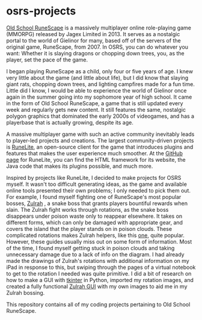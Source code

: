 # osrs-projects
[Old School RuneScape](https://oldschool.runescape.com/) is a massively multiplayer online role-playing game (MMORPG) released by Jagex Limited in 2013. It serves as a nostalgic portal to the world of Gielinor
for many, based off of the servers of the original game, RuneScape, from 2007. In OSRS, you can do whatever you want: Whether it is slaying dragons or chopping down trees,
you, as the player, set the pace of the game. 

I began playing RuneScape as a child, only four or five years of age. I knew very little about the game (and little about life), but I did know that slaying giant rats,
chopping down trees, and lighting campfires made for a fun time. Little did I know, I would be able to experience the world of Gielinor once again in the summer going into my
sophomore year of high school. It came in the form of Old School RuneScape, a game that is still updated every week and regularly gets new content. It still features
the same, nostalgic polygon graphics that dominated the early 2000s of videogames, and has a playerbase that is actually growing, despite its age. 

A massive multiplayer game with such an active community inevitably leads to player-led projects and creations. The largest community-driven projects is 
[RuneLite](https://runelite.net/), an open-source client for the game that introduces plugins and features that makes the user experience much smoother. At the 
[GitHub page](https://github.com/runelite) for RuneLite, you can find the HTML framework for its website, the Java code that makes its plugins possible, and much more.

Inspired by projects like RuneLite, I decided to make projects for OSRS myself. It wasn't too difficult generating ideas, as the game and available online tools
presented their own problems; I only needed to pick them out. For example, I found myself fighting one of RuneScape's most popular bosses, [Zulrah](https://oldschool.runescape.wiki/w/Zulrah)
, a snake boss that grants players bountiful rewards when slain. The Zulrah fight works through rotations, as the snake boss disappears under poison waste only to
reappear elsewhere. It takes on different forms, which can only be damaged with appropriate gear, and covers the island that the player stands on in poison clouds.
These complicated rotations makes Zulrah helpers, like this [one](https://nightfirecat.github.io/zulrahguide/), quite popular. However, these guides usually miss out
on some form of information. Most of the time, I found myself getting stuck in poison clouds and taking unnecessary damage due to a lack of info on the diagram. I had already
made the drawings of Zulrah's rotations with additional information on my iPad in response to this, but swiping through the pages of a virtual notebook to get to the rotation I needed was quite primitive.
I did a bit of research on how to make a GUI with [tkinter](https://docs.python.org/3/library/tkinter.html) in Python, imported my rotation images, and created
a fully functional [Zulrah GUI](https://github.com/kevinfengcs88/osrs-projects/blob/main/zulrah.py) with my own images to aid me in my Zulrah bossing.

This repository contains all of my coding projects pertaining to Old School RuneScape.
